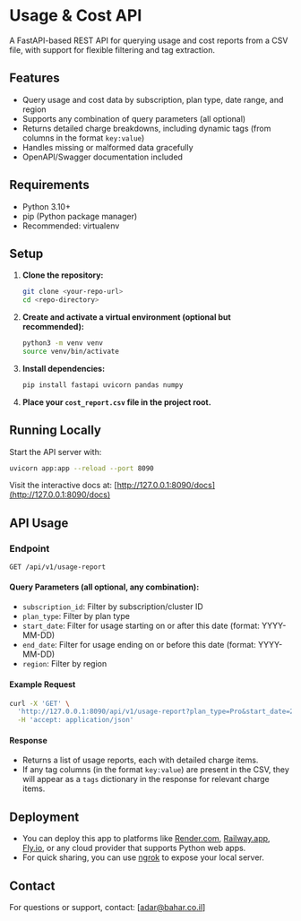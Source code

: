 # Usage & Cost API

A FastAPI-based REST API for querying usage and cost reports from a CSV file, with support for flexible filtering and tag extraction.

## Features
- Query usage and cost data by subscription, plan type, date range, and region
- Supports any combination of query parameters (all optional)
- Returns detailed charge breakdowns, including dynamic tags (from columns in the format `key:value`)
- Handles missing or malformed data gracefully
- OpenAPI/Swagger documentation included

## Requirements
- Python 3.10+
- pip (Python package manager)
- Recommended: virtualenv

## Setup
1. **Clone the repository:**
   ```bash
   git clone <your-repo-url>
   cd <repo-directory>
   ```
2. **Create and activate a virtual environment (optional but recommended):**
   ```bash
   python3 -m venv venv
   source venv/bin/activate
   ```
3. **Install dependencies:**
   ```bash
   pip install fastapi uvicorn pandas numpy
   ```
4. **Place your `cost_report.csv` file in the project root.**

## Running Locally
Start the API server with:
```bash
uvicorn app:app --reload --port 8090
```

Visit the interactive docs at: [http://127.0.0.1:8090/docs](http://127.0.0.1:8090/docs)

## API Usage
### Endpoint
```
GET /api/v1/usage-report
```

#### Query Parameters (all optional, any combination):
- `subscription_id`: Filter by subscription/cluster ID
- `plan_type`: Filter by plan type
- `start_date`: Filter for usage starting on or after this date (format: YYYY-MM-DD)
- `end_date`: Filter for usage ending on or before this date (format: YYYY-MM-DD)
- `region`: Filter by region

#### Example Request
```bash
curl -X 'GET' \
  'http://127.0.0.1:8090/api/v1/usage-report?plan_type=Pro&start_date=2024-10-01&end_date=2024-11-30' \
  -H 'accept: application/json'
```

#### Response
- Returns a list of usage reports, each with detailed charge items.
- If any tag columns (in the format `key:value`) are present in the CSV, they will appear as a `tags` dictionary in the response for relevant charge items.

## Deployment
- You can deploy this app to platforms like [Render.com](https://render.com), [Railway.app](https://railway.app), [Fly.io](https://fly.io), or any cloud provider that supports Python web apps.
- For quick sharing, you can use [ngrok](https://ngrok.com/) to expose your local server.

## Contact
For questions or support, contact: [adar@bahar.co.il] 
